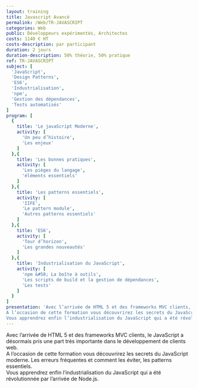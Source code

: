 ```yaml
---
layout: training
title: Javascript Avancé
permalink: /Web/TR-JAVASCRIPT
categories: Web
public: Développeurs expérimentés, Architectes
costs: 1140 € HT
costs-description: par participant
duration: 2 jours
duration-description: 50% théorie, 50% pratique
ref: TR-JAVASCRIPT
subject: [
  'JavaScript',
  'Design Patterns',
  'ES6',
  'Industrialisation',
  'npm',
  'Gestion des dépendances',
  'Tests automatisés'
]
program: [
  {
    title: 'Le javaScript Moderne',
    activity: [
      'Un peu d’histoire',
      'Les enjeux'
    ]
  },{
    title: 'Les bonnes pratiques',
    activity: [
      'Les pièges du langage',
      'éléments essentiels'
    ]
  },{
    title: 'Les patterns essentiels',
    activity: [
      'IIFE',
      'Le pattern module',
      'Autres patterns essentiels'
    ]
  },{
    title: 'ES6',
    activity: [
      'Tour d’horizon',
      'Les grandes nouveautés'
    ]
  },{
    title: 'Industrialisation du JavaScript',
    activity: [
      'npm &#58; La boîte à outils',
      'Les scripts de build et la gestion de dépendances',
      'Les tests'
    ]
  }
]
presentation: 'Avec l’arrivée de HTML 5 et des frameworks MVC clients, le JavaScript a désormais pris une part très importante dans le développement de clients web.
A l’occasion de cette formation vous découvrirez les secrets du JavaScript moderne. Les erreurs fréquentes et comment les éviter, les patterns essentiels.
Vous apprendrez enfin l’industrialisation du JavaScript qui a été révolutionnée par l’arrivée de Node.js.'
---
```


Avec l’arrivée de HTML 5 et des frameworks MVC clients, le JavaScript a désormais pris une part très importante dans le développement de clients web.  
A l’occasion de cette formation vous découvrirez les secrets du JavaScript moderne. Les erreurs fréquentes et comment les éviter, les patterns essentiels.  
Vous apprendrez enfin l’industrialisation du JavaScript qui a été révolutionnée par l’arrivée de Node.js.  
